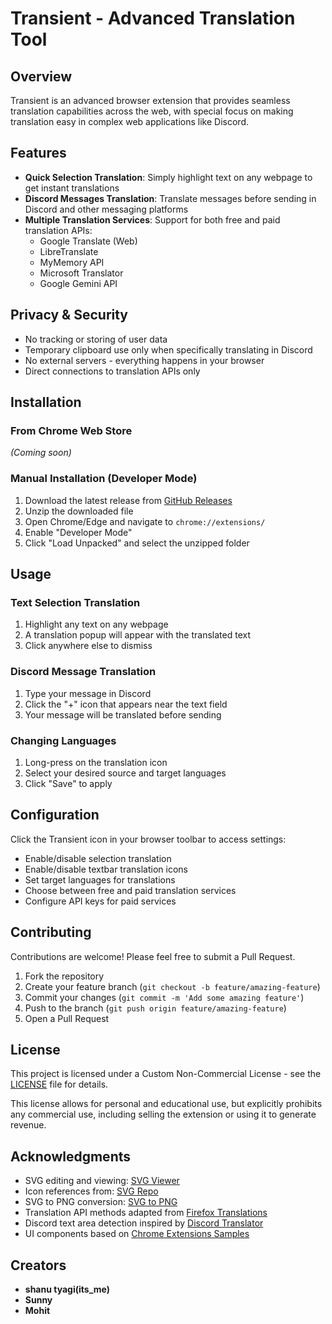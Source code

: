 # Transient - Advanced Translation Tool


## Overview

Transient is an advanced browser extension that provides seamless translation capabilities across the web, with special focus on making translation easy in complex web applications like Discord.

## Features

- **Quick Selection Translation**: Simply highlight text on any webpage to get instant translations
- **Discord Messages Translation**: Translate messages before sending in Discord and other messaging platforms
- **Multiple Translation Services**: Support for both free and paid translation APIs:
  - Google Translate (Web)
  - LibreTranslate
  - MyMemory API
  - Microsoft Translator
  - Google Gemini API

## Privacy & Security

- No tracking or storing of user data
- Temporary clipboard use only when specifically translating in Discord
- No external servers - everything happens in your browser
- Direct connections to translation APIs only

## Installation

### From Chrome Web Store
*(Coming soon)*

### Manual Installation (Developer Mode)
1. Download the latest release from [GitHub Releases](https://github.com/shanutyagi112/transient-extension/releases)
2. Unzip the downloaded file
3. Open Chrome/Edge and navigate to `chrome://extensions/`
4. Enable "Developer Mode"
5. Click "Load Unpacked" and select the unzipped folder

## Usage

### Text Selection Translation
1. Highlight any text on any webpage
2. A translation popup will appear with the translated text
3. Click anywhere else to dismiss

### Discord Message Translation
1. Type your message in Discord
2. Click the "+" icon that appears near the text field
3. Your message will be translated before sending

### Changing Languages
1. Long-press on the translation icon
2. Select your desired source and target languages
3. Click "Save" to apply

## Configuration

Click the Transient icon in your browser toolbar to access settings:

- Enable/disable selection translation
- Enable/disable textbar translation icons
- Set target languages for translations
- Choose between free and paid translation services
- Configure API keys for paid services

## Contributing

Contributions are welcome! Please feel free to submit a Pull Request.

1. Fork the repository
2. Create your feature branch (`git checkout -b feature/amazing-feature`)
3. Commit your changes (`git commit -m 'Add some amazing feature'`)
4. Push to the branch (`git push origin feature/amazing-feature`)
5. Open a Pull Request

## License

This project is licensed under a Custom Non-Commercial License - see the [LICENSE](LICENSE) file for details.

This license allows for personal and educational use, but explicitly prohibits any commercial use, including selling the extension or using it to generate revenue.

## Acknowledgments

- SVG editing and viewing: [SVG Viewer](https://www.svgviewer.dev/)
- Icon references from: [SVG Repo](https://www.svgrepo.com/)
- SVG to PNG conversion: [SVG to PNG](https://svgtopng.com/)
- Translation API methods adapted from [Firefox Translations](https://github.com/mozilla/firefox-translations)
- Discord text area detection inspired by [Discord Translator](https://github.com/WhoStoleMyBrain/discord-translator)
- UI components based on [Chrome Extensions Samples](https://github.com/GoogleChrome/chrome-extensions-samples)

## Creators

- **shanu tyagi(its_me)**
- **Sunny** 
- **Mohit**

